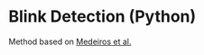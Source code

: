 # Blink Detection (Python)

Method based on [Medeiros et al.](https://www.sciencedirect.com/science/article/pii/S0957417421014111?via%3Dihub)
